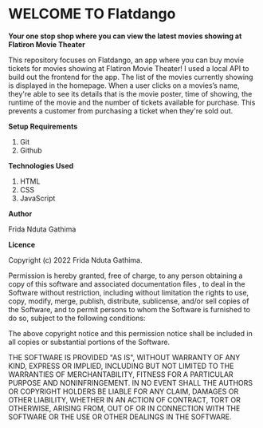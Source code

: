 # WELCOME TO Flatdango
**Your one stop shop where you can view the latest movies showing at Flatiron Movie Theater**

This repository focuses on Flatdango, an app where you can buy movie tickets for movies showing at Flatiron Movie Theater! I used a local API to build out the frontend for the app.
The list of the movies currently showing is displayed in the homepage.
When a user clicks on a movies’s name, they're able to see its details that is the movie poster, time of showing, the runtime of the movie and the number of tickets available for purchase. This prevents a customer from purchasing a ticket when they're sold out.


**Setup Requirements**

1. Git
2. Github

**Technologies Used**

1. HTML
2. CSS
3. JavaScript

**Author**

Frida Nduta Gathima

**Licence**

Copyright (c) 2022 Frida Nduta Gathima.

Permission is hereby granted, free of charge, to any person obtaining a copy of this software and associated documentation files , to deal in the Software without restriction, including without limitation the rights to use, copy, modify, merge, publish, distribute, sublicense, and/or sell copies of the Software, and to permit persons to whom the Software is furnished to do so, subject to the following conditions:

The above copyright notice and this permission notice shall be included in all copies or substantial portions of the Software.

THE SOFTWARE IS PROVIDED "AS IS", WITHOUT WARRANTY OF ANY KIND, EXPRESS OR IMPLIED, INCLUDING BUT NOT LIMITED TO THE WARRANTIES OF MERCHANTABILITY, FITNESS FOR A PARTICULAR PURPOSE AND NONINFRINGEMENT. IN NO EVENT SHALL THE AUTHORS OR COPYRIGHT HOLDERS BE LIABLE FOR ANY CLAIM, DAMAGES OR OTHER LIABILITY, WHETHER IN AN ACTION OF CONTRACT, TORT OR OTHERWISE, ARISING FROM, OUT OF OR IN CONNECTION WITH THE SOFTWARE OR THE USE OR OTHER DEALINGS IN THE SOFTWARE.